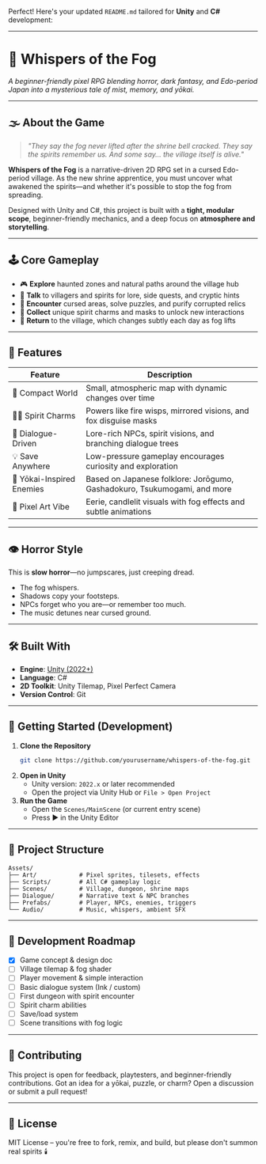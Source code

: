 Perfect! Here's your updated `README.md` tailored for **Unity** and **C#** development:

---

# 🎴 Whispers of the Fog

*A beginner-friendly pixel RPG blending horror, dark fantasy, and Edo-period Japan into a mysterious tale of mist, memory, and yōkai.*

---

## 🌫️ About the Game

> _"They say the fog never lifted after the shrine bell cracked. They say the spirits remember us. And some say… the village itself is alive."_

**Whispers of the Fog** is a narrative-driven 2D RPG set in a cursed Edo-period village. As the new shrine apprentice, you must uncover what awakened the spirits—and whether it's possible to stop the fog from spreading.

Designed with Unity and C#, this project is built with a **tight, modular scope**, beginner-friendly mechanics, and a deep focus on **atmosphere and storytelling**.

---

## 🕹️ Core Gameplay

- 🎮 **Explore** haunted zones and natural paths around the village hub  
- 💬 **Talk** to villagers and spirits for lore, side quests, and cryptic hints  
- 👻 **Encounter** cursed areas, solve puzzles, and purify corrupted relics  
- 🪷 **Collect** unique spirit charms and masks to unlock new interactions  
- 🔁 **Return** to the village, which changes subtly each day as fog lifts

---

## 🌙 Features

| Feature              | Description                                                                 |
|----------------------|-----------------------------------------------------------------------------|
| 🧭 Compact World       | Small, atmospheric map with dynamic changes over time                      |
| 🧙‍♀️ Spirit Charms      | Powers like fire wisps, mirrored visions, and fox disguise masks           |
| 📖 Dialogue-Driven     | Lore-rich NPCs, spirit visions, and branching dialogue trees               |
| 💡 Save Anywhere       | Low-pressure gameplay encourages curiosity and exploration                 |
| 👹 Yōkai-Inspired Enemies | Based on Japanese folklore: Jorōgumo, Gashadokuro, Tsukumogami, and more  |
| 🎨 Pixel Art Vibe      | Eerie, candlelit visuals with fog effects and subtle animations            |

---

## 👁️ Horror Style

This is **slow horror**—no jumpscares, just creeping dread.

- The fog whispers.
- Shadows copy your footsteps.
- NPCs forget who you are—or remember too much.
- The music detunes near cursed ground.

---

## 🛠️ Built With

- **Engine**: [Unity (2022+)](https://unity.com/)
- **Language**: C#  
- **2D Toolkit**: Unity Tilemap, Pixel Perfect Camera  
- **Version Control**: Git

---

## 🚀 Getting Started (Development)

1. **Clone the Repository**  
   ```bash
   git clone https://github.com/yourusername/whispers-of-the-fog.git
   ```
2. **Open in Unity**  
   - Unity version: `2022.x` or later recommended  
   - Open the project via Unity Hub or `File > Open Project`  
3. **Run the Game**  
   - Open the `Scenes/MainScene` (or current entry scene)
   - Press ▶️ in the Unity Editor

---

## 📁 Project Structure

```
Assets/
├── Art/            # Pixel sprites, tilesets, effects
├── Scripts/        # All C# gameplay logic
├── Scenes/         # Village, dungeon, shrine maps
├── Dialogue/       # Narrative text & NPC branches
├── Prefabs/        # Player, NPCs, enemies, triggers
└── Audio/          # Music, whispers, ambient SFX
```

---

## 🧪 Development Roadmap

- [x] Game concept & design doc  
- [ ] Village tilemap & fog shader  
- [ ] Player movement & simple interaction  
- [ ] Basic dialogue system (Ink / custom)  
- [ ] First dungeon with spirit encounter  
- [ ] Spirit charm abilities  
- [ ] Save/load system  
- [ ] Scene transitions with fog logic  

---

## 🤝 Contributing

This project is open for feedback, playtesters, and beginner-friendly contributions. Got an idea for a yōkai, puzzle, or charm? Open a discussion or submit a pull request!

---

## 📜 License

MIT License – you're free to fork, remix, and build, but please don't summon real spirits 🕯️
